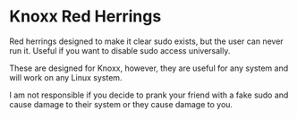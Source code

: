 # Knoxx Red Herrings
Red herrings designed to make it clear sudo exists, but the user can never run it. Useful if you want to disable sudo access universally.

These are designed for Knoxx, however, they are useful for any system and will work on any Linux system.

I am not responsible if you decide to prank your friend with a fake sudo and cause damage to their system or they cause damage to you.
